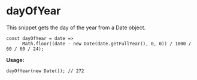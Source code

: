 # dayOfYear
This snippet gets the day of the year from a Date object.

```
const dayOfYear = date => 
      Math.floor((date - new Date(date.getFullYear(), 0, 0)) / 1000 / 60 / 60 / 24);
```

**Usage:**
```
dayOfYear(new Date()); // 272
```

